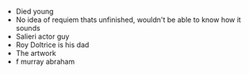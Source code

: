 


- Died young
- No idea of requiem thats unfinished, wouldn't be able to know how it sounds
- Salieri actor guy
- Roy Doltrice is his dad
- The artwork
- f murray abraham